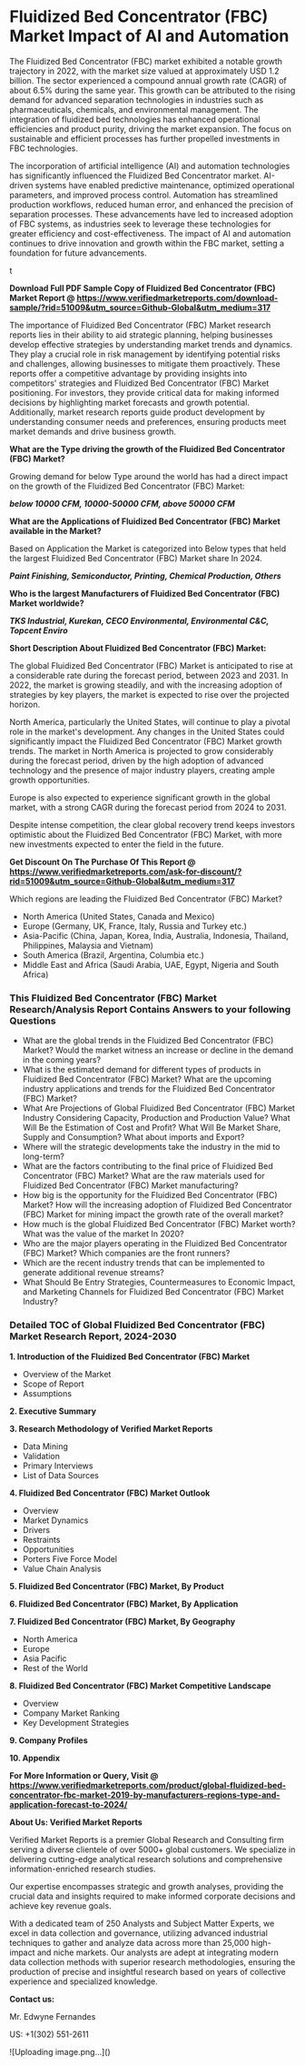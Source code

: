 <h1>Fluidized Bed Concentrator (FBC) Market Impact of AI and Automation</h1><p>The Fluidized Bed Concentrator (FBC) market exhibited a notable growth trajectory in 2022, with the market size valued at approximately USD 1.2 billion. The sector experienced a compound annual growth rate (CAGR) of about 6.5% during the same year. This growth can be attributed to the rising demand for advanced separation technologies in industries such as pharmaceuticals, chemicals, and environmental management. The integration of fluidized bed technologies has enhanced operational efficiencies and product purity, driving the market expansion. The focus on sustainable and efficient processes has further propelled investments in FBC technologies.</p><p>The incorporation of artificial intelligence (AI) and automation technologies has significantly influenced the Fluidized Bed Concentrator market. AI-driven systems have enabled predictive maintenance, optimized operational parameters, and improved process control. Automation has streamlined production workflows, reduced human error, and enhanced the precision of separation processes. These advancements have led to increased adoption of FBC systems, as industries seek to leverage these technologies for greater efficiency and cost-effectiveness. The impact of AI and automation continues to drive innovation and growth within the FBC market, setting a foundation for future advancements.</p>t</p><p id="" class=""><strong>Download Full PDF Sample Copy of Fluidized Bed Concentrator (FBC) Market Report @ <a href="https://www.verifiedmarketreports.com/download-sample/?rid=51009&utm_source=Github-Global&utm_medium=317" target="_blank">https://www.verifiedmarketreports.com/download-sample/?rid=51009&utm_source=Github-Global&utm_medium=317</a></strong></p><p>The importance of&nbsp;Fluidized Bed Concentrator (FBC) Market research reports lies in their ability to aid strategic planning, helping businesses develop effective strategies by understanding market trends and dynamics. They play a crucial role in risk management by identifying potential risks and challenges, allowing businesses to mitigate them proactively. These reports offer a competitive advantage by providing insights into competitors' strategies and Fluidized Bed Concentrator (FBC) Market positioning. For investors, they provide critical data for making informed decisions by highlighting market forecasts and growth potential. Additionally, market research reports guide product development by understanding consumer needs and preferences, ensuring products meet market demands and drive business growth.</p><p><strong>What are the&nbsp;Type driving the growth of the Fluidized Bed Concentrator (FBC) Market?</strong></p><p id="" class="">Growing demand for below Type around the world has had a direct impact on the growth of the Fluidized Bed Concentrator (FBC) Market:</p><em><strong>below 10000 CFM, 10000-50000 CFM, above 50000 CFM</strong></em></p><strong>What are the&nbsp;Applications&nbsp;of Fluidized Bed Concentrator (FBC) Market available in the Market?</strong></p><p id="" class="">Based on Application the Market is categorized into Below types that held the largest Fluidized Bed Concentrator (FBC) Market share In 2024.</p><em><strong>Paint Finishing, Semiconductor, Printing, Chemical Production, Others</strong></em></p><strong>Who is the largest Manufacturers of Fluidized Bed Concentrator (FBC) Market worldwide?</strong></p><p><em><strong>TKS Industrial, Kurekan, CECO Environmental, Environmental C&C, Topcent Enviro</strong></em></p><p id="" class=""><strong>Short Description About Fluidized Bed Concentrator (FBC) Market:</strong></p><p>The global Fluidized Bed Concentrator (FBC) Market is anticipated to rise at a considerable rate during the forecast period, between 2023 and 2031. In 2022, the market is growing steadily, and with the increasing adoption of strategies by key players, the market is expected to rise over the projected horizon.</p><p>North America, particularly the United States, will continue to play a pivotal role in the market's development. Any changes in the United States could significantly impact the Fluidized Bed Concentrator (FBC) Market growth trends. The market in North America is projected to grow considerably during the forecast period, driven by the high adoption of advanced technology and the presence of major industry players, creating ample growth opportunities.</p><p>Europe is also expected to experience significant growth in the global market, with a strong CAGR during the forecast period from 2024 to 2031.</p><p>Despite intense competition, the clear global recovery trend keeps investors optimistic about the Fluidized Bed Concentrator (FBC) Market, with more new investments expected to enter the field in the future.</p><p id="" class=""><strong>Get Discount On The Purchase Of This Report @ <a href="https://www.verifiedmarketreports.com/ask-for-discount/?rid=51009&utm_source=Github-Global&utm_medium=317" target="_blank">https://www.verifiedmarketreports.com/ask-for-discount/?rid=51009&utm_source=Github-Global&utm_medium=317</a></strong></p>Which regions are leading the Fluidized Bed Concentrator (FBC) Market?</p><ul><li>North America (United States, Canada and Mexico)</li><li>Europe (Germany, UK, France, Italy, Russia and Turkey etc.)</li><li>Asia-Pacific (China, Japan, Korea, India, Australia, Indonesia, Thailand, Philippines, Malaysia and Vietnam)</li><li>South America (Brazil, Argentina, Columbia etc.)</li><li>Middle East and Africa (Saudi Arabia, UAE, Egypt, Nigeria and South Africa)</li></ul><h3 id="" class="">This Fluidized Bed Concentrator (FBC) Market Research/Analysis Report Contains Answers to your following Questions</h3><ul><li>What are the global trends in the Fluidized Bed Concentrator (FBC) Market? Would the market witness an increase or decline in the demand in the coming years?</li><li>What is the estimated demand for different types of products in Fluidized Bed Concentrator (FBC) Market? What are the upcoming industry applications and trends for the Fluidized Bed Concentrator (FBC) Market?</li><li>What Are Projections of Global Fluidized Bed Concentrator (FBC) Market Industry Considering Capacity, Production and Production Value? What Will Be the Estimation of Cost and Profit? What Will Be Market Share, Supply and Consumption? What about imports and Export?</li><li>Where will the strategic developments take the industry in the mid to long-term?</li><li>What are the factors contributing to the final price of Fluidized Bed Concentrator (FBC) Market? What are the raw materials used for Fluidized Bed Concentrator (FBC) Market manufacturing?</li><li>How big is the opportunity for the Fluidized Bed Concentrator (FBC) Market? How will the increasing adoption of Fluidized Bed Concentrator (FBC) Market for mining impact the growth rate of the overall market?</li><li>How much is the global Fluidized Bed Concentrator (FBC) Market worth? What was the value of the market In 2020?</li><li>Who are the major players operating in the Fluidized Bed Concentrator (FBC) Market? Which companies are the front runners?</li><li>Which are the recent industry trends that can be implemented to generate additional revenue streams?</li><li>What Should Be Entry Strategies, Countermeasures to Economic Impact, and Marketing Channels for Fluidized Bed Concentrator (FBC) Market Industry?</li></ul><h3 id="" class="">Detailed TOC of Global Fluidized Bed Concentrator (FBC) Market Research Report, 2024-2030</h3><p id="" class=""><strong>1. Introduction of the Fluidized Bed Concentrator (FBC) Market</strong></p><ul><li>Overview of the Market</li><li>Scope of Report</li><li>Assumptions</li></ul><p id="" class=""><strong>2. Executive Summary</strong></p><p id="" class=""><strong>3. Research Methodology of Verified Market Reports</strong></p><ul><li>Data Mining</li><li>Validation</li><li>Primary Interviews</li><li>List of Data Sources</li></ul><p id="" class=""><strong>4. Fluidized Bed Concentrator (FBC) Market Outlook</strong></p><ul><li>Overview</li><li>Market Dynamics</li><li>Drivers</li><li>Restraints</li><li>Opportunities</li><li>Porters Five Force Model</li><li>Value Chain Analysis</li></ul><p id="" class=""><strong>5. Fluidized Bed Concentrator (FBC) Market, By Product</strong></p><p id="" class=""><strong>6. Fluidized Bed Concentrator (FBC) Market, By Application</strong></p><p id="" class=""><strong>7. Fluidized Bed Concentrator (FBC) Market, By Geography</strong></p><ul><li>North America</li><li>Europe</li><li>Asia Pacific</li><li>Rest of the World</li></ul><p id="" class=""><strong>8. Fluidized Bed Concentrator (FBC) Market Competitive Landscape</strong></p><ul><li>Overview</li><li>Company Market Ranking</li><li>Key Development Strategies</li></ul><p id="" class=""><strong>9. Company Profiles</strong></p><p id="" class=""><strong>10. Appendix</strong></p><p id="" class=""><strong>For More Information or Query, Visit @ <a href="https://www.verifiedmarketreports.com/product/global-fluidized-bed-concentrator-fbc-market-2019-by-manufacturers-regions-type-and-application-forecast-to-2024/" target="_blank">https://www.verifiedmarketreports.com/product/global-fluidized-bed-concentrator-fbc-market-2019-by-manufacturers-regions-type-and-application-forecast-to-2024/</a></strong></p><p id="" class=""><strong>About Us: Verified Market Reports</strong></p><p id="" class="">Verified Market Reports is a premier Global Research and Consulting firm serving a diverse clientele of over 5000+ global customers. We specialize in delivering cutting-edge analytical research solutions and comprehensive information-enriched research studies.</p><p id="" class="">Our expertise encompasses strategic and growth analyses, providing the crucial data and insights required to make informed corporate decisions and achieve key revenue goals.</p><p id="" class="">With a dedicated team of 250 Analysts and Subject Matter Experts, we excel in data collection and governance, utilizing advanced industrial techniques to gather and analyze data across more than 25,000 high-impact and niche markets. Our analysts are adept at integrating modern data collection methods with superior research methodologies, ensuring the production of precise and insightful research based on years of collective experience and specialized knowledge.</p><p id="" class=""><strong>Contact us:</strong></p><p id="" class="">Mr. Edwyne Fernandes</p><p id="" class="">US: +1(302) 551-2611</p>
![Uploading image.png…]()
